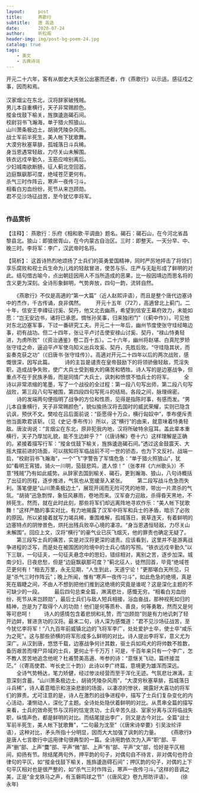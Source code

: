 ```yaml
---
layout:     post
title:      燕歌行
subtitle:   唐 高适
date:       2020-07-24
author:     听松阁
header-img: img/post-bg-poem-24.jpg
catalog: true
tags:
    - 美文
    - 古典诗词
---
```



开元二十六年，客有从御史大夫张公出塞而还者，作《燕歌行》以示适。感征戍之事，因而和焉。<br>
<br>
汉家烟尘在东北，汉将辞家破残贼。<br>
男儿本自重横行，天子非常赐颜色。<br>
摐金伐鼓下榆关，旌旗逶迤碣石间。<br>
校尉羽书飞瀚海，单于猎火照狼山。<br>
山川萧条极边土，胡骑凭陵杂风雨。<br>
战士军前半死生，美人帐下犹歌舞。<br>
大漠穷秋塞草腓，孤城落日斗兵稀。<br>
身当恩遇常轻敌，力尽关山未解围。<br>
铁衣远戍辛勤久，玉筋应啼别离后。<br>
少妇城南欲断肠，征人蓟北空回首。<br>
边庭飘飖那可度，绝域苍茫更何有。<br>
杀气三时作阵云，寒声一夜传刁斗。<br>
相看白刃血纷纷，死节从来岂顾勋。<br>
君不见沙场征战苦，至今犹忆李将军。<br>
<br>

### 作品赏析
【注释】：
燕歌行：乐府《相和歌·平调曲》题名。碣石：碣石山，在今河北省昌黎县北。狼山：即狼居胥山，在今内蒙古自治区。三时：即整天。一天分早、中、晚三时。李将军：李广，汉武帝时名将。

【简析】：
这首诗热烈地颂扬了士兵们的英勇爱国精神，同时严厉地抨击了将领们享乐腐败和视士兵生命为儿戏的轻敌冒进，使苦与乐、庄严与无耻形成了鲜明的对此。结句借古喻今，点出朝廷因用人不当所造成的恶果，比一般因靖边而思名将的含义更为深刻。全诗形象鲜明，气势奔放，四句一韵，流转自然。


　　《燕歌行》不仅是高適的“第一大篇”（近人赵熙评语），而且是整个唐代边塞诗中的杰作，千古传诵，良非偶然。
　　开元十五年（727），高適曾北上蓟门。二十年，信安王李禕征讨奚、契丹，他又北去幽燕，希望到信安王幕府效力，未能如愿：“岂无安边书，诸将已承恩。惆怅孙吴事，归来独闭门”（《蓟中作》）。可见他对东北边塞军事，下过一番研究工夫。开元二十一年后，幽州节度使张守珪经略边事，初有战功。但二十四年，张让平卢讨击使安禄山讨奚、契丹，“禄山恃勇轻进，为虏所败”（《资治通鉴》卷二百十五）。二十六年，幽州将赵堪、白真陀罗矫张守珪之命，逼迫平卢军使乌知义出兵攻奚、契丹，先胜后败。“守珪隐其状，而妄奏克获之功”（《旧唐书·张守珪传》）。高適对开元二十四年以后的两次战败，感慨很深，因写此篇。
　　诗的主旨是谴责在皇帝鼓励下的将领骄傲轻敌，荒淫失职，造成战争失败，使广大兵士受到极大的痛苦和牺牲。诗人写的是边塞战争，但重点不在于民族矛盾，而是同情广大兵士，讽刺和愤恨不恤兵士的将军。
　　全诗以非常浓缩的笔墨，写了一个战役的全过程：第一段八句写出师，第二段八句写战败，第三段八句写被围，第四段四句写死斗的结局。各段之间，脉理绵密。
　　诗的发端两句便指明了战争的方位和性质，见得是指陈时事，有感而发。“男儿本自重横行，天子非常赐颜色”，貌似揄扬汉将去国时的威武荣耀，实则已隐含讥讽，预伏不文。樊哙在吕后面前说：“臣愿得十万众，横行匈奴中”，季布便斥责他当面欺君该斩。（见《史记·季布传》）所以，这“横行”的由来，就意味着恃勇轻敌。唐汝询说：“言烟尘在东北，原非犯我内地，汉将所破特余寇耳。盖此辈本重横行，天子乃厚加礼貌，能不生边衅乎？”（《唐诗解》卷十六）这样理解是正确的。紧接着描写行军：“摐金伐鼓下榆关，旌旆逶迤碣石间。”透过这金鼓震天、大摇大摆前进的场面，可以揣知将军临战前不可一世的骄态，也为下文反衬。战端一启，“校尉羽书飞瀚海”，一个“飞”字警告了军情危急：“单于猎火照狼山”，犹如“看明王宵猎，骑火一川明，笳鼓悲鸣，遣人惊！”（张孝祥《六州歌头》）不意“残贼”乃有如此威势。从辞家去国到榆关、碣石，更到瀚海、狼山，八句诗概括了出征的历程，逐步推进，气氛也从宽缓渐入紧张。
　　第二段写战斗危急而失利。落笔便是“山川萧条极边土”，展现开阔而无险可凭的地带，带出一片肃杀的气氛。“胡骑”迅急剽悍，象狂风暴雨，卷地而来。汉军奋力迎敌，杀得昏天黑地，不辨死生。然而，就在此时此刻，那些将军们却远离阵地寻欢作乐：“美人帐下犹歌舞！”这样严酷的事实对比，有力地揭露了汉军中将军和兵士的矛盾，暗示了必败的原因。所以紧接着就写力竭兵稀，重围难解，孤城落日，衰草连天，有着鲜明的边塞特点的阴惨景色，烘托出残兵败卒心境的凄凉。“身当恩遇恒轻敌，力尽关山未解围”。回应上文，汉将“横行”的豪气业已灰飞烟灭，他的罪责也确定无疑了。
　　第三段写士兵的痛苦，实是对汉将更深的谴责。应该看到，这里并不是游离战争进程的泛写，而是处在被围困的险境中的士兵心情的写照。“铁衣远戍辛勤久”以下三联，一句征夫，一句征夫悬念中的思妇，错综相对，离别之苦，逐步加深。城南少妇，日夜悲愁，但是“边庭飘飖那可度？”蓟北征人，徒然回首，毕竟“绝域苍茫更何有！”相去万里，永无见期，“人生到此，天道宁论！”更那堪白天所见，只是“杀气三时作阵云”；晚上所闻，惟有“寒声一夜传刁斗”，如此危急的绝境，真是死在眉睫之间，不由人不想到把他们推到这绝境的究竟是谁呢？这是深化主题的不可缺少的一段。
　　最后四句总束全篇，淋漓悲壮，感慨无穷。“相看白刃血纷纷，死节从来岂顾勋”，最后士兵们与敌人短兵相接，浴血奋战，那种视死如归的精神，岂是为了取得个人的功勋！他们是何等质朴、善良，何等勇敢，然而又是何等可悲呵！
　　诗人的感情包含着悲悯和礼赞，而“岂顾勋”则是有力地讥刺了轻开边衅，冒进贪功的汉将。最末二句，诗人深为感慨道：“君不见沙场征战苦，至今犹忆李将军！”八九百年前威镇北边的飞将军李广，处处爱护士卒，使士卒“咸乐为之死”。这与那些骄横的将军形成多么鲜明的对比。诗人提出李将军，意义尤为深广。从汉到唐，悠悠千载，边塞战争何计其数，驱士兵如鸡犬的将帅数不胜数，备历艰苦而埋尸异域的士兵，更何止千千万万！可是，千百年来只有一个李广，怎不教人苦苦地追念他呢？杜甫赞美高適、岑参的诗：“意惬关飞动，篇终接混茫。”（《寄高使君、岑长史三十韵》）此诗以李广终篇，意境更为雄浑而深远。
　　全诗气势畅达，笔力矫健，经过惨淡经营而至于浑化无迹。气氛悲壮淋漓，主意深刻含蓄。“山川萧条极边土，胡骑凭陵杂风雨”，“大漠穷秋塞草腓，孤城落日斗兵稀”，诗人着意暗示和渲染悲剧的场面，以凄凉的惨状，揭露好大喜功的将军们的罪责。尤可注意的是，诗人在激烈的战争进程中，描写了士兵们复杂变化的内心活动，凄恻动人，深化了主题。全诗处处隐伏着鲜明的对比。从贯串全篇的描写来看，士兵的效命死节与汉将的怙宠贪功，士兵辛苦久战、室家分离与汉将临战失职，纵情声色，都是鲜明的对比。而结尾提出李广，则又是古今对比。全篇“战士军前半死生，美人帐下犹歌舞”，“二句最为沈至”（《唐宋诗举要》引吴汝纶评语），这种对比，矛头所指十分明显，因而大大加强了讽刺的力量。
　　《燕歌行》是唐人七言歌行中运用律句很典型的一篇。全诗用韵依次为入声“职”部、平声“删”部、上声“麌”部、平声“微”部、上声“有”部、平声“文”部，恰好是平仄相间，抑扬有节。除结尾两句外，押平韵的句子，对偶句自不待言，非对偶句也符合律句的平仄，如“摐金伐鼓下榆关，旌旆逶迤碍石间”；押仄韵的句子，对偶的上下句平仄相对也是很严整的，如“杀气三时作阵云，寒声一夜传刁斗。”这样的音调之美，正是“金戈铁马之声，有玉磐鸣球之节”（《唐风定》卷九邢昉评语）。　　
(徐永年)
